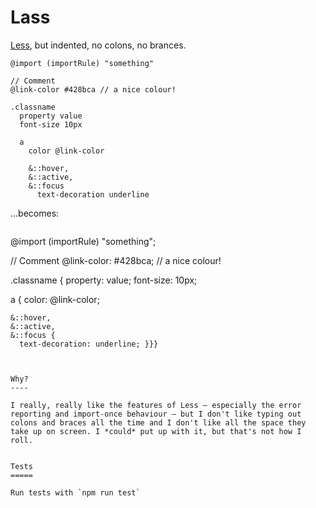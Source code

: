 Lass
====

[Less](http://lesscss.org/), but indented, no colons, no brances.

```
@import (importRule) "something"

// Comment
@link-color #428bca // a nice colour!

.classname
  property value
  font-size 10px

  a
    color @link-color

    &::hover,
    &::active,
    &::focus
      text-decoration underline
```
...becomes:
```

```
@import (importRule) "something";

// Comment
@link-color: #428bca; // a nice colour!

.classname {
  property: value;
  font-size: 10px;

  a {
    color: @link-color;

    &::hover,
    &::active,
    &::focus {
      text-decoration: underline; }}}
```


Why?
----

I really, really like the features of Less — especially the error reporting and import-once behaviour — but I don't like typing out colons and braces all the time and I don't like all the space they take up on screen. I *could* put up with it, but that's not how I roll.


Tests
=====

Run tests with `npm run test`
